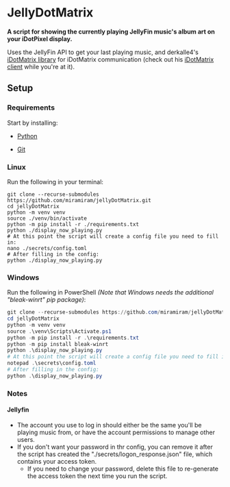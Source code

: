 # JellyDotMatrix

**A script for showing the currently playing JellyFin music's album art on your iDotPixel display.**

Uses the JellyFin API to get your last playing music, and derkalle4's [iDotMatrix library](https://github.com/derkalle4/python3-idotmatrix-library/tree/main) for iDotMatrix communication (check out his [iDotMatrix client](https://github.com/derkalle4/python3-idotmatrix-client/tree/main) while you're at it).

## Setup

### Requirements

Start by installing:

- [Python](https://www.python.org/downloads/)

- [Git](https://git-scm.com/downloads)

### Linux

Run the following in your terminal:

```shell
git clone --recurse-submodules https://github.com/miramiram/jellyDotMatrix.git
cd jellyDotMatrix
python -m venv venv
source ./venv/bin/activate
python -m pip install -r ./requirements.txt
python ./display_now_playing.py
# At this point the script will create a config file you need to fill in:
nano ./secrets/config.toml
# After filling in the config:
python ./display_now_playing.py
```

### Windows

Run the following in PowerShell _(Note that Windows needs the additional "bleak-winrt" pip package)_:

```powershell
git clone --recurse-submodules https://github.com/miramiram/jellyDotMatrix.git
cd jellyDotMatrix
python -m venv venv
source .\venv\Scripts\Activate.ps1
python -m pip install -r .\requirements.txt
python -m pip install bleak-winrt
python .\display_now_playing.py
# At this point the script will create a config file you need to fill in:
notepad .\secrets\config.toml
# After filling in the config:
python .\display_now_playing.py
```

### Notes

#### Jellyfin

- The account you use to log in should either be the same you'll be playing music from, or have the account permissions to manage other users.
- If you don't want your password in thr config, you can remove it after the script has created the "./secrets/logon_response.json" file, which contains your access token.
  - If you need to change your password, delete this file to re-generate the access token the next time you run the script.
